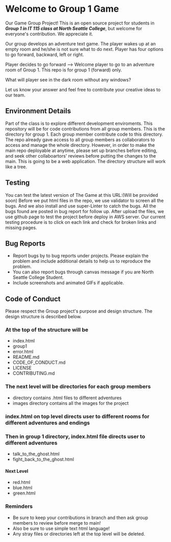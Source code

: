 # Welcome to Group 1 Game
Our Game Group Project! This is an open source project for students in ***Group 1 in IT 115 class at North Seattle College***,
but welcome for everyone's contribution. We appreciate it.

Our group develops an adventure text game. The player wakes up at an empty room and he/she is not sure what to do next.
Player has four options to go forward, backward, left or right.

Player decides to go forward --> Welcome player to go to an adventure room of Group 1. This repo is for group 1 (forward) only.

What will player see in the dark room without any windows?

Let us know your answer and feel free to contribute your creative ideas to our team.

## Environment Details
Part of the class is to explore different development enviroments. This repository will be for code contributions from all group members.
This is the directory for group 1. Each group member contribute code to this directory.
The repo already gave access to all group members as collaborators to access and manage the whole directory.
However, in order to make the main repo deployable at anytime, please set up branches before editing, and seek other collaboartors' reviews before putting the
changes to the main.
This is going to be a web application. The directory structure will work like a tree.

## Testing
You can test the latest version of The Game at this URL:(Will be provided soon)
Before we put html files in the repo, we use validator to screen all the bugs.
And we also install and use super-Linter to catch the bugs. All the bugs found are posted in bug report for follow up.
After upload the files, we use github page to test the project before deploy in AWS server.
Our current testing procedure is to click on each link and check for broken links and missing pages.

## Bug Reports

* Report bugs by to bug reports under projects. Please explain the problem and include additional details to help us to reproduce the problem.
* You can also report bugs through canvas message if you are North Seattle College Student.
* Include screenshots and animated GIFs if applicable.


## Code of Conduct

Please respect the Group project's purpose and design structure. The design structure is described below.

### At the top of the structure will be

* index.html
* group1
* error.html
* README.md
* CODE_OF_CONDUCT.md
* LICENSE
* CONTRIBUTING.md

### The next level will be directories for each group members
* directory contains .html files to different adventures
* images directory contains all the images for the project

### index.html on top level directs user to different rooms for different adventures and endings
### Then in group 1 directory, index.html file directs user to different adventures 
* talk_to_the_ghost.html
* fight_back_to_the_ghost.html
#### Next Level  
* red.html
* blue.html
* green.html

### Reminders

* Be sure to keep your contributions in branch and then ask group members to review before merge to main!
* Also be sure to use simple text html language!
* Any stray files or directories left at the top level will be deleted.
